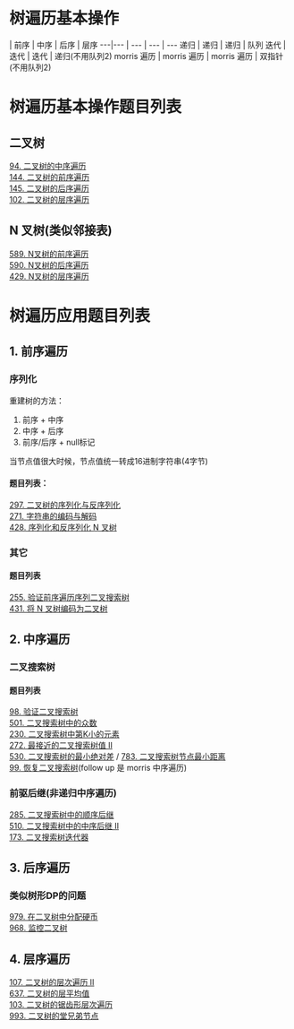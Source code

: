
# 树遍历基本操作

| 前序 | 中序 | 后序 | 层序
---|--- | --- | --- | ---
递归 | 递归 | 递归  | 队列
迭代 | 迭代 | 迭代  | 递归(不用队列2)
morris 遍历 | morris 遍历 | morris 遍历 | 双指针(不用队列2) 


# 树遍历基本操作题目列表
## 二叉树

[94. 二叉树的中序遍历](https://leetcode-cn.com/problems/binary-tree-inorder-traversal/)  
[144. 二叉树的前序遍历](https://leetcode-cn.com/problems/binary-tree-preorder-traversal/)  
[145. 二叉树的后序遍历](https://leetcode-cn.com/problems/binary-tree-postorder-traversal/)  
[102. 二叉树的层序遍历](https://leetcode-cn.com/problems/binary-tree-level-order-traversal/)  

## N 叉树(类似邻接表)
[589. N叉树的前序遍历](https://leetcode-cn.com/problems/n-ary-tree-preorder-traversal/)  
[590. N叉树的后序遍历](https://leetcode-cn.com/problems/n-ary-tree-postorder-traversal/)  
[429. N叉树的层序遍历](https://leetcode-cn.com/problems/n-ary-tree-level-order-traversal/)  

# 树遍历应用题目列表
## 1. 前序遍历
### 序列化
重建树的方法：
1. 前序 + 中序
2. 中序 + 后序
3. 前序/后序 + null标记

当节点值很大时候，节点值统一转成16进制字符串(4字节)

#### 题目列表：
[297. 二叉树的序列化与反序列化](https://leetcode-cn.com/problems/serialize-and-deserialize-binary-tree/)  
[271. 字符串的编码与解码](https://leetcode-cn.com/problems/serialize-and-deserialize-bst/)  
[428. 序列化和反序列化 N 叉树](https://leetcode-cn.com/problems/serialize-and-deserialize-n-ary-tree/)  

### 其它
#### 题目列表
[255. 验证前序遍历序列二叉搜索树](https://leetcode-cn.com/problems/verify-preorder-sequence-in-binary-search-tree/)  
[431. 将 N 叉树编码为二叉树](https://leetcode-cn.com/problems/encode-n-ary-tree-to-binary-tree/)  

## 2. 中序遍历
### 二叉搜索树
#### 题目列表
[98. 验证二叉搜索树](https://leetcode-cn.com/problems/validate-binary-search-tree/)  
[501. 二叉搜索树中的众数](https://leetcode-cn.com/problems/find-mode-in-binary-search-tree/)  
[230. 二叉搜索树中第K小的元素](https://leetcode-cn.com/problems/kth-smallest-element-in-a-bst/)  
[272. 最接近的二叉搜索树值 II](https://leetcode-cn.com/problems/kth-smallest-element-in-a-bst/)  
[530. 二叉搜索树的最小绝对差](https://leetcode-cn.com/problems/minimum-absolute-difference-in-bst/) / [783. 二叉搜索树节点最小距离](https://leetcode-cn.com/problems/minimum-distance-between-bst-nodes/)  
[99. 恢复二叉搜索树](https://leetcode-cn.com/problems/recover-binary-search-tree/)(follow up 是 morris 中序遍历)  

### 前驱后继(非递归中序遍历)
[285. 二叉搜索树中的顺序后继](https://leetcode-cn.com/problems/inorder-successor-in-bst/)  
[510. 二叉搜索树中的中序后继 II](https://leetcode-cn.com/problems/inorder-successor-in-bst-ii/)  
[173. 二叉搜索树迭代器](https://leetcode-cn.com/problems/binary-search-tree-iterator/)  

## 3. 后序遍历
### 类似树形DP的问题
[979. 在二叉树中分配硬币](https://leetcode-cn.com/problems/distribute-coins-in-binary-tree/)  
[968. 监控二叉树](https://leetcode-cn.com/problems/binary-tree-cameras/)  

## 4. 层序遍历
[107. 二叉树的层次遍历 II](https://leetcode-cn.com/problems/binary-tree-level-order-traversal-ii/)  
[637. 二叉树的层平均值](https://leetcode-cn.com/problems/average-of-levels-in-binary-tree/)  
[103. 二叉树的锯齿形层次遍历](https://leetcode-cn.com/problems/binary-tree-zigzag-level-order-traversal/)  
[993. 二叉树的堂兄弟节点](https://leetcode-cn.com/problems/cousins-in-binary-tree/)  
